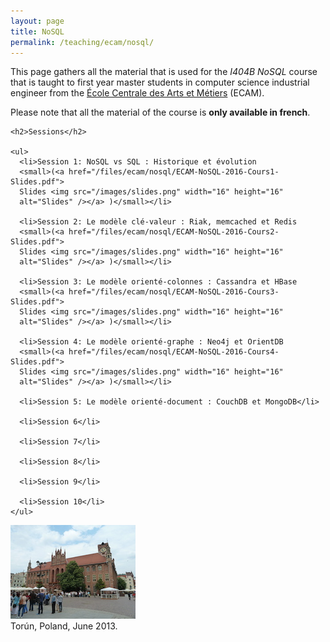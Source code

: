 ```yaml
---
layout: page
title: NoSQL
permalink: /teaching/ecam/nosql/
---
```


<div class="page-col-wrapper">
  <div class="page-col page-col-1">
    <p>This page gathers all the material that is used for the <i>I404B
    NoSQL</i> course that is taught to first year master students in computer
    science industrial engineer from the
    <a href="http://www.vinci.be/fr-be/ecam">École Centrale des Arts et
    Métiers</a> (ECAM).</p>
    <p>Please note that all the material of the course is <b>only available in
    french</b>.</p>


    <h2>Sessions</h2>

    <ul>
      <li>Session 1: NoSQL vs SQL : Historique et évolution
      <small>(<a href="/files/ecam/nosql/ECAM-NoSQL-2016-Cours1-Slides.pdf">
      Slides <img src="/images/slides.png" width="16" height="16"
      alt="Slides" /></a> )</small></li>

      <li>Session 2: Le modèle clé-valeur : Riak, memcached et Redis
      <small>(<a href="/files/ecam/nosql/ECAM-NoSQL-2016-Cours2-Slides.pdf">
      Slides <img src="/images/slides.png" width="16" height="16"
      alt="Slides" /></a> )</small></li>

      <li>Session 3: Le modèle orienté-colonnes : Cassandra et HBase
      <small>(<a href="/files/ecam/nosql/ECAM-NoSQL-2016-Cours3-Slides.pdf">
      Slides <img src="/images/slides.png" width="16" height="16"
      alt="Slides" /></a> )</small></li>

      <li>Session 4: Le modèle orienté-graphe : Neo4j et OrientDB
      <small>(<a href="/files/ecam/nosql/ECAM-NoSQL-2016-Cours4-Slides.pdf">
      Slides <img src="/images/slides.png" width="16" height="16"
      alt="Slides" /></a> )</small></li>

      <li>Session 5: Le modèle orienté-document : CouchDB et MongoDB</li>

      <li>Session 6</li>

      <li>Session 7</li>

      <li>Session 8</li>

      <li>Session 9</li>

      <li>Session 10</li>
    </ul>
  </div>
  <div class="page-col page-col-2">
    <p><img src="/images/torun.jpg" alt="Torún, Poland, June
    2013." width="200" height="150" /><br />
    Torún, Poland, June 2013.</p>
  </div>
</div>
